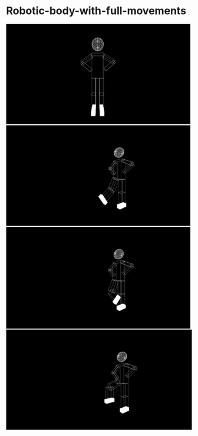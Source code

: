 # Robotic-body-with-full-movements
                        
<p float="left">
  <img src="https://github.com/mennatallah-nawar/Robotic-body-with-full-movements/blob/master/1%20(1).png" width="500" />
  <img src="https://github.com/mennatallah-nawar/Robotic-body-with-full-movements/blob/master/1%20(2).png" width="500" /> 
  <img src="https://github.com/mennatallah-nawar/Robotic-body-with-full-movements/blob/master/1%20(3).png" width="500" /> 
  <img src="https://github.com/mennatallah-nawar/Robotic-body-with-full-movements/blob/master/1%20(4).png" width="525" />
</p>
